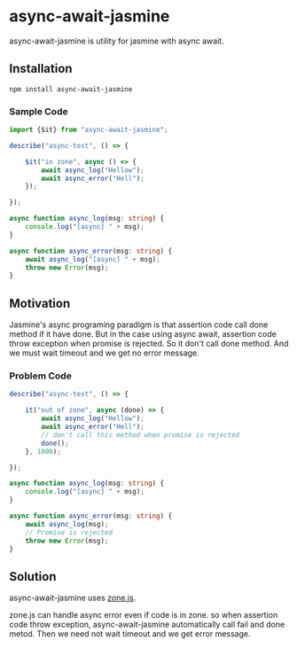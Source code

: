 # async-await-jasmine

async-await-jasmine is utility for jasmine with async await.

## Installation

    npm install async-await-jasmine
   
   
### Sample Code
```typescript
import {$it} from "async-await-jasmine";

describe("async-test", () => {

    $it("in zone", async () => {
        await async_log("Hellow");
        await async_error("Hell");
    });

});

async function async_log(msg: string) {
    console.log("[async] " + msg);
}

async function async_error(msg: string) {
    await async_log("[async] " + msg);
    throw new Error(msg);
}
```


## Motivation
Jasmine's async programing paradigm is that assertion code call done method if it have done.
But in the case using async await,
assertion code throw exception when promise is rejected.
So it don't call done method.
And we must wait timeout and we get no error message.

### Problem Code
```typescript
describe("async-test", () => {

    it("out of zone", async (done) => {
        await async_log("Hellow");
        await async_error("Hell");
        // don't call this method when promise is rejected
        done();
    }, 1000);

});

async function async_log(msg: string) {
    console.log("[async] " + msg);
}

async function async_error(msg: string) {
    await async_log(msg);
    // Promise is rejected 
    throw new Error(msg);
}
```

## Solution
async-await-jasmine uses [zone.js](https://github.com/angular/zone.js/).

zone.js can handle async error even if code is in zone. 
so when assertion code throw exception, async-await-jasmine automatically call fail and done metod.
Then we need not wait timeout and we get error message.
